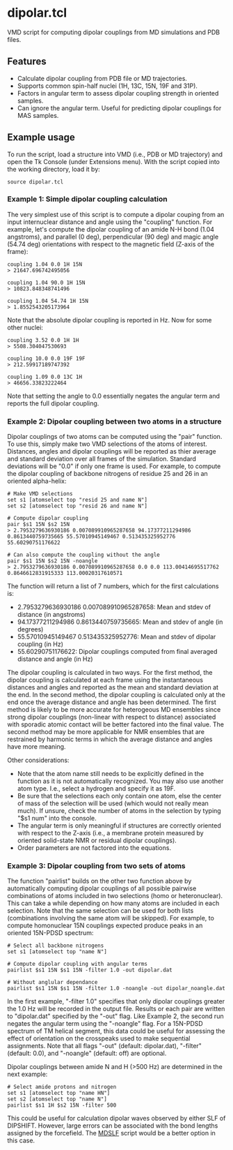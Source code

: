 # dipolar.tcl
VMD script for computing dipolar couplings from MD simulations and PDB files.

## Features

* Calculate dipolar coupling from PDB file or MD trajectories. 
* Supports common spin-half nuclei (1H, 13C, 15N, 19F and 31P).
* Factors in angular term to assess dipolar coupling strength in oriented samples.
* Can ignore the angular term. Useful for predicting dipolar couplings for MAS samples.

## Example usage

To run the script, load a structure into VMD (i.e., PDB or MD trajectory) and open the Tk Console (under Extensions menu). With the script copied into the working directory, load it by: 

	source dipolar.tcl

### Example 1: Simple dipolar coupling calculation

The very simplest use of this script is to compute a dipolar couping from an input internuclear distance and angle using the "coupling" function. For example, let's compute the dipolar coupling of an amide N-H bond (1.04 angstroms), and parallel (0 deg), perpendicular (90 deg) and magic angle (54.74 deg) orientations with respect to the magnetic field (Z-axis of the frame):

	coupling 1.04 0.0 1H 15N
	> 21647.696742495056
	
	coupling 1.04 90.0 1H 15N
	> 10823.848348741496
	
	coupling 1.04 54.74 1H 15N
	> 1.8552543205173964

Note that the absolute dipolar coupling is reported in Hz. Now for some other nuclei:

	coupling 3.52 0.0 1H 1H
	> 5508.304047530693
	
	coupling 10.0 0.0 19F 19F
	> 212.59917189747392
	
	coupling 1.09 0.0 13C 1H
	> 46656.33823222464

Note that setting the angle to 0.0 essentially negates the angular term and reports the full dipolar coupling.

### Example 2: Dipolar coupling between two atoms in a structure

Dipolar couplings of two atoms can be computed using the "pair" function. To use this, simply make two VMD selections of the atoms of interest. Distances, angles and dipolar couplings will be reported as thier average and standard deviation over all frames of the simulation. Standard deviations will be "0.0" if only one frame is used. For example, to compute the dipolar coupling of backbone nitrogens of residue 25 and 26 in an oriented alpha-helix:

	# Make VMD selections
	set s1 [atomselect top "resid 25 and name N"]
	set s2 [atomselect top "resid 26 and name N"]
	
	# Compute dipolar coupling
	pair $s1 15N $s2 15N
	> 2.7953279636930186 0.007089910965287658 94.17377211294986 0.8613440759735665 55.57010945149467 0.513435325952776 55.60290751176622
	
	# Can also compute the coupling without the angle
	pair $s1 15N $s2 15N -noangle
	> 2.7953279636930186 0.007089910965287658 0.0 0.0 113.00414695517762 0.8646612831915333 113.00020317610571

The function will return a list of 7 numbers, which for the first calculations is:

* 2.7953279636930186 0.007089910965287658: Mean and stdev of distance (in angstroms)
* 94.17377211294986 0.8613440759735665: Mean and stdev of angle (in degrees)
* 55.57010945149467 0.513435325952776: Mean and stdev of dipolar coupling (in Hz)
* 55.60290751176622: Dipolar couplings computed from final averaged distance and angle (in Hz)

The dipolar coupling is calculated in two ways. For the first method, the dipolar coupling is calculated at each frame using the instantaneous distances and angles and reported as the mean and standard deviation at the end. In the second method, the dipolar coupling is calculated only at the end once the average distance and angle has been determined. The first method is likely to be more accurate for heterogeous MD ensembles since strong dipolar couplings (non-linear with respect to distance) associated with sporadic atomic contact will be better factored into the final value. The second method may be more applicable for NMR ensembles that are restrained by harmonic terms in which the average distance and angles have more meaning.

Other considerations:

* Note that the atom name still needs to be explicitly defined in the function as it is not automatically recognized.  You may also use another atom type. I.e., select a hydrogen and specify it as 19F.
* Be sure that the selections each only contain one atom, else the center of mass of the selection will be used (which would not really mean much). If unsure, check the number of atoms in the selection by typing "$s1 num" into the console.
* The angular term is only meaningful if structures are correctly oriented with respect to the Z-axis (i.e., a membrane protein measured by oriented solid-state NMR or residual dipolar couplings).
* Order parameters are not factored into the equations.

### Example 3: Dipolar coupling from two sets of atoms

The function "pairlist" builds on the other two function above by automatically computing dipolar couplings of all possible pairwise combinations of atoms included in two selections (homo or heteronuclear). This can take a while depending on how many atoms are included in each selection. Note that the same selection can be used for both lists (combinations involving the same atom will be skipped). For example, to compute homonuclear 15N couplings expected produce peaks in an oriented 15N-PDSD spectrum:

	# Select all backbone nitrogens
	set s1 [atomselect top "name N"]
	
	# Compute dipolar coupling with angular terms
	pairlist $s1 15N $s1 15N -filter 1.0 -out dipolar.dat
	
	# Without anglular dependance
	pairlist $s1 15N $s1 15N -filter 1.0 -noangle -out dipolar_noangle.dat

In the first example, "-filter 1.0" specifies that only dipolar couplings greater the 1.0 Hz will be recorded in the output file. Results or each pair are written to "dipolar.dat" specified by the "-out" flag. Like Example 2, the second run negates the angular term using the "-noangle" flag. For a 15N-PDSD spectrum of TM helical segment, this data could be useful for assessing the effect of orientation  on the crosspeaks used to make sequential assignments. Note that all flags "-out" (default: dipolar.dat), "-filter" (default: 0.0), and "-noangle" (default: off) are optional. 

Dipolar couplings between amide N and H (>500 Hz) are determined in the next example:

	# Select amide protons and nitrogen
	set s1 [atomselect top "name HN"]
	set s2 [atomselect top "name N"]
	pairlist $s1 1H $s2 15N -filter 500

This could be useful for calculation dipolar waves observed by either SLF of DIPSHIFT. However, large errors can be associated with the bond lengths assigned by the forcefield. The [MDSLF](https://github.com/weberdak/md2slf/blob/master/slf.tcl) script would be a better option in this case.

